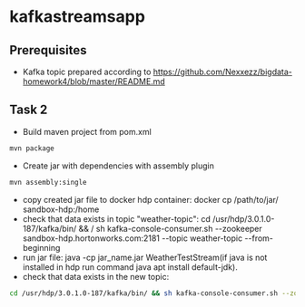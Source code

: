 # kafkastreamsapp
## Prerequisites
* Kafka topic prepared according to 
https://github.com/Nexxezz/bigdata-homework4/blob/master/README.md

## Task 2
* Build maven project from pom.xml
```bash
mvn package
```
* Create jar with dependencies with assembly plugin
```bash
mvn assembly:single
```
* copy created jar file to docker hdp container: docker cp /path/to/jar/ sandbox-hdp:/home
* check that data exists in topic "weather-topic": cd /usr/hdp/3.0.1.0-187/kafka/bin/ && /
sh kafka-console-consumer.sh --zookeeper sandbox-hdp.hortonworks.com:2181 --topic weather-topic --from-beginning
* run jar file: java -cp jar_name.jar WeatherTestStream(if java is not installed in hdp run command java apt install default-jdk).
* check that data exists in the new topic: 
```bash
cd /usr/hdp/3.0.1.0-187/kafka/bin/ && sh kafka-console-consumer.sh --zookeeper sandbox-hdp.hortonworks.com:2181 --topic weather-topic-output --from-beginning
```

